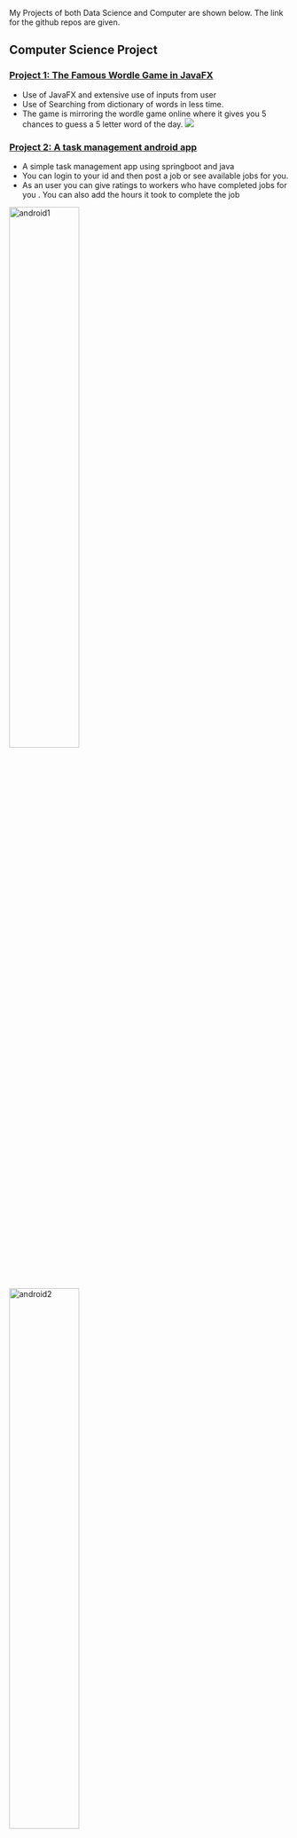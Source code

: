 My Projects of both Data Science and Computer are shown below. The link for the github repos are given. 
## Computer Science Project 
### [Project 1: The Famous Wordle Game in JavaFX](https://github.com/munimn/wordlegamejavafx) 

- Use of JavaFX and extensive use of inputs from user
- Use of Searching from dictionary of words in less time.
- The game is mirroring the wordle game online where it gives you 5 chances to guess a 5 letter word of the day. 
![](wordlegame.png)

### [Project 2: A task management android app](https://github.com/munimn/Android_task_management_app) 

- A simple task management app using springboot and java 
- You can login to your id and then post a job or see available jobs for you. 
- As an user you can give ratings to workers who have completed jobs for you . You can also add the hours it took to complete the job
<img src="android1.png" alt="android1" width= 50% height=50%/>
<img src="android2.png" alt="android2" width= 50% height=50%/>
<img src="android3.png" alt="android3" width= 50% height=50%/>
<img src="android4.png" alt="android4" width= 50% height=50%/>
<img src="android5.png" alt="android5" width= 50% height=50%/>
<img src="android6.png" alt="android6" width= 50% height=50%/>
